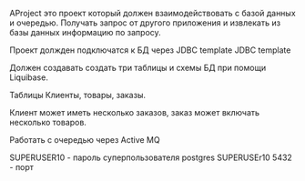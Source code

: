 AProject это проект который должен взаимодействовать с базой данных 
и очередью. Получать запрос от другого приложения и извлекать из базы данных
информацию по запросу. 

Проект должден подключатся к БД через JDBC template JDBC template

Должен создавать создать три таблицы и схемы БД при помощи Liquibase.

Таблицы Клиенты, товары, заказы. 

Клиент может иметь несколько заказов, заказ может включать несколько товаров. 

Работать с очередью через Active MQ

SUPERUSER10 - пароль суперпользователя postgres
SUPERUSEr10
5432 - порт